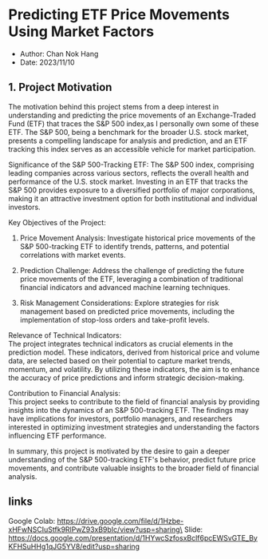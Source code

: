 # Predicting ETF Price Movements Using Market Factors
- Author: Chan Nok Hang 
- Date: 2023/11/10 
## 1. Project Motivation
The motivation behind this project stems from a deep interest in understanding and predicting the price movements of an Exchange-Traded Fund (ETF) that traces the S&P 500 index,as I personally own some of these ETF. The S&P 500, being a benchmark for the broader U.S. stock market, presents a compelling landscape for analysis and prediction, and an ETF tracking this index serves as an accessible vehicle for market participation.

Significance of the S&P 500-Tracking ETF:
The S&P 500 index, comprising leading companies across various sectors, reflects the overall health and performance of the U.S. stock market. Investing in an ETF that tracks the S&P 500 provides exposure to a diversified portfolio of major corporations, making it an attractive investment option for both institutional and individual investors.

Key Objectives of the Project:
1. Price Movement Analysis:
Investigate historical price movements of the S&P 500-tracking ETF to identify trends, patterns, and potential correlations with market events.

2. Prediction Challenge:
Address the challenge of predicting the future price movements of the ETF, leveraging a combination of traditional financial indicators and advanced machine learning techniques.

3. Risk Management Considerations:
Explore strategies for risk management based on predicted price movements, including the implementation of stop-loss orders and take-profit levels.

Relevance of Technical Indicators:\
The project integrates technical indicators as crucial elements in the prediction model. These indicators, derived from historical price and volume data, are selected based on their potential to capture market trends, momentum, and volatility. By utilizing these indicators, the aim is to enhance the accuracy of price predictions and inform strategic decision-making.

Contribution to Financial Analysis:\
This project seeks to contribute to the field of financial analysis by providing insights into the dynamics of an S&P 500-tracking ETF. The findings may have implications for investors, portfolio managers, and researchers interested in optimizing investment strategies and understanding the factors influencing ETF performance.

In summary, this project is motivated by the desire to gain a deeper understanding of the S&P 500-tracking ETF's behavior, predict future price movements, and contribute valuable insights to the broader field of financial analysis.
## links
Google Colab: https://drive.google.com/file/d/1Hzbe-xHFwNSCIuStfk9RlPwZ93xB9bIc/view?usp=sharing\
Slide: https://docs.google.com/presentation/d/1HYwcSzfosxBclf6pcEWSvGTE_ByKFHSuHHg1qJG5YV8/edit?usp=sharing

